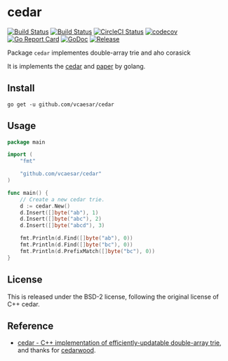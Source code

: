 # cedar

[![Build Status](https://github.com/vcaesar/cedar/workflows/Go/badge.svg)](https://github.com/vcaesar/cedar/commits/master)
[![Build Status](https://travis-ci.org/vcaesar/cedar.svg)](https://travis-ci.org/vcaesar/cedar)
[![CircleCI Status](https://circleci.com/gh/vcaesar/cedar.svg?style=shield)](https://circleci.com/gh/vcaesar/cedar)
[![codecov](https://codecov.io/gh/vcaesar/cedar/branch/master/graph/badge.svg)](https://codecov.io/gh/vcaesar/cedar)
[![Go Report Card](https://goreportcard.com/badge/github.com/vcaesar/cedar)](https://goreportcard.com/report/github.com/vcaesar/cedar)
[![GoDoc](https://godoc.org/github.com/vcaesar/cedar?status.svg)](https://godoc.org/github.com/vcaesar/cedar)
[![Release](https://github-release-version.herokuapp.com/github/vcaesar/cedar/release.svg?style=flat)](https://github.com/vcaesar/cedar/releases/latest)
<!-- [![Join the chat at https://gitter.im/go-ego/ego](https://badges.gitter.im/Join%20Chat.svg)](https://gitter.im/go-ego/ego?utm_source=badge&utm_medium=badge&utm_campaign=pr-badge&utm_content=badge) -->

Package `cedar` implementes double-array trie and aho corasick

It is implements the [cedar](http://www.tkl.iis.u-tokyo.ac.jp/~ynaga/cedar) and [paper](http://www.tkl.iis.u-tokyo.ac.jp/~ynaga/papers/ynaga-coling2014.pdf) by golang.

## Install
```
go get -u github.com/vcaesar/cedar
```

## Usage
```go
package main

import (
	"fmt"

	"github.com/vcaesar/cedar"
)

func main() {
	// Create a new cedar trie.
	d := cedar.New()
	d.Insert([]byte("ab"), 1)
	d.Insert([]byte("abc"), 2)
	d.Insert([]byte("abcd"), 3)

	fmt.Println(d.Find([]byte("ab"), 0))
	fmt.Println(d.Find([]byte("bc"), 0))
	fmt.Println(d.PrefixMatch([]byte("bc"), 0))
}
```

## License

This is released under the BSD-2 license, following the original license of C++ cedar.

## Reference

* [cedar - C++ implementation of efficiently-updatable double-array trie](http://www.tkl.iis.u-tokyo.ac.jp/~ynaga/cedar/), and thanks for [cedarwood](https://github.com/MnO2/cedarwood).